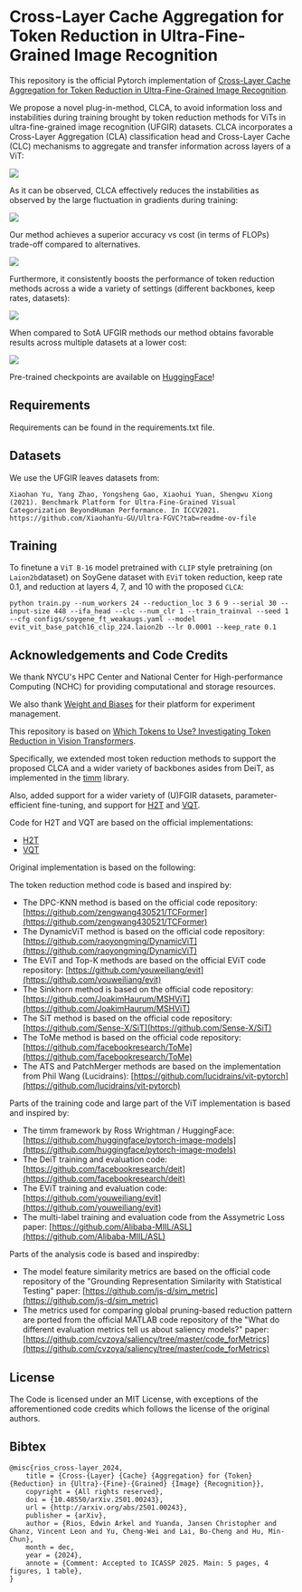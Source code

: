# Cross-Layer Cache Aggregation for Token Reduction in Ultra-Fine-Grained Image Recognition

This repository is the official Pytorch implementation of
 [Cross-Layer Cache Aggregation for Token Reduction in Ultra-Fine-Grained Image Recognition](https://arxiv.org/abs/2501.00243). 


We propose a novel plug-in-method, CLCA, to avoid information loss and instabilities
during training brought by token reduction methods for ViTs in
ultra-fine-grained image recognition (UFGIR) datasets. CLCA incorporates a 
Cross-Layer Aggregation (CLA) classification head and Cross-Layer Cache (CLC)
mechanisms to aggregate and transfer information across layers of a ViT:

![](./assets/overview_clca.png)

As it can be observed, CLCA effectively reduces the instabilities
as observed by the large fluctuation in gradients during training:

![](./assets/deit3in1k_max_grad_all_ablations.png)

Our method achieves a superior accuracy vs cost (in terms of FLOPs)
trade-off compared to alternatives.

![](./assets/acc_vs_flops_soygene_deit3in1k_kr_minimal_leg_title.png)

Furthermore, it consistently boosts the performance of token reduction methods
across a wide a variety of settings (different backbones, keep rates, datasets):

![](./assets/box_acc_vs_tr_method_soy_title.png)

When compared to SotA UFGIR methods our method obtains favorable results across multiple
datasets at a lower cost:

![](./assets/table_sota_clca.png)

Pre-trained checkpoints are available on 
[HuggingFace](https://huggingface.co/NYCU-PCSxNTHU-MIS/CLCACrossLayerCacheAggregationTokenReductionUFGIR)!



## Requirements

Requirements can be found in the requirements.txt file. 

## Datasets

We use the UFGIR leaves datasets from:
```
Xiaohan Yu, Yang Zhao, Yongsheng Gao, Xiaohui Yuan, Shengwu Xiong (2021). Benchmark Platform for Ultra-Fine-Grained Visual Categorization BeyondHuman Performance. In ICCV2021.
https://github.com/XiaohanYu-GU/Ultra-FGVC?tab=readme-ov-file
```

## Training

To finetune a `ViT B-16` model pretrained with `CLIP` style pretraining (on `Laion2b`dataset) on SoyGene dataset with `EViT` token reduction, keep rate 0.1, and reduction at layers 4, 7, and 10 with the proposed `CLCA`:


```
python train.py --num_workers 24 --reduction_loc 3 6 9 --serial 30 --input-size 448 --ifa_head --clc --num_clr 1 --train_trainval --seed 1 --cfg configs/soygene_ft_weakaugs.yaml --model evit_vit_base_patch16_clip_224.laion2b --lr 0.0001 --keep_rate 0.1
```

## Acknowledgements and Code Credits

We thank NYCU's HPC Center and National Center for High-performance Computing (NCHC) for providing computational and storage resources. 

We also thank [Weight and Biases](https://wandb.ai/) for their platform for experiment management.

This repository is based on [Which Tokens to Use? Investigating Token Reduction in Vision Transformers](https://github.com/JoakimHaurum/TokenReduction).

Specifically, we extended most token reduction methods to support the proposed CLCA and a wider variety of
backbones asides from DeiT, as implemented in the [timm](https://github.com/huggingface/pytorch-image-models) library.

Also, added support for a wider variety of (U)FGIR datasets, parameter-efficient fine-tuning,
and support for [H2T](https://arxiv.org/abs/2201.03529) and [VQT](https://arxiv.org/abs/2212.03220).

Code for H2T and VQT are based on the official implementations:
- [H2T](https://github.com/google-research/head2toe)
- [VQT](https://github.com/andytu28/VQT)

Original implementation is based on the following:

The token reduction method code is based and inspired by:
- The DPC-KNN method is based on the official code repository: [https://github.com/zengwang430521/TCFormer](https://github.com/zengwang430521/TCFormer)
- The DynamicViT method is based on the official code repository: [https://github.com/raoyongming/DynamicViT](https://github.com/raoyongming/DynamicViT)
- The EViT and Top-K methods are based on the official EViT code repository: [https://github.com/youweiliang/evit](https://github.com/youweiliang/evit)
- The Sinkhorn method is based on the official code repository: [https://github.com/JoakimHaurum/MSHViT](https://github.com/JoakimHaurum/MSHViT)
- The SiT method is based on the official code repository: [https://github.com/Sense-X/SiT](https://github.com/Sense-X/SiT)
- The ToMe method is based on the official code repository: [https://github.com/facebookresearch/ToMe](https://github.com/facebookresearch/ToMe)
- The ATS and PatchMerger methods are based on the implementation from Phil Wang (Lucidrains): [https://github.com/lucidrains/vit-pytorch](https://github.com/lucidrains/vit-pytorch)

Parts of the training code and large part of the ViT implementation is based and inspired by:
- The timm framework by Ross Wrightman / HuggingFace: [https://github.com/huggingface/pytorch-image-models](https://github.com/huggingface/pytorch-image-models)
- The DeiT training and evaluation code: [https://github.com/facebookresearch/deit](https://github.com/facebookresearch/deit)
- The EViT training and evaluation code: [https://github.com/youweiliang/evit](https://github.com/youweiliang/evit)
- The multi-label training and evaluation code from the Assymetric Loss paper: [https://github.com/Alibaba-MIIL/ASL](https://github.com/Alibaba-MIIL/ASL)

Parts of the analysis code is based and inspiredby:
- The model feature similarity metrics are based on the official code repository of the "Grounding Representation Similarity with Statistical Testing" paper: [https://github.com/js-d/sim_metric](https://github.com/js-d/sim_metric)
- The metrics used for comparing global pruning-based reduction pattern are ported from the official MATLAB code repository of the "What do different evaluation metrics tell us about saliency models?" paper: [https://github.com/cvzoya/saliency/tree/master/code_forMetrics](https://github.com/cvzoya/saliency/tree/master/code_forMetrics)

## License

The Code is licensed under an MIT License, with exceptions of the afforementioned code credits which follows the license of the original authors.

## Bibtex
```
@misc{rios_cross-layer_2024,
	title = {Cross-{Layer} {Cache} {Aggregation} for {Token} {Reduction} in {Ultra}-{Fine}-{Grained} {Image} {Recognition}},
	copyright = {All rights reserved},
	doi = {10.48550/arXiv.2501.00243},
	url = {http://arxiv.org/abs/2501.00243},
	publisher = {arXiv},
	author = {Rios, Edwin Arkel and Yuanda, Jansen Christopher and Ghanz, Vincent Leon and Yu, Cheng-Wei and Lai, Bo-Cheng and Hu, Min-Chun},
	month = dec,
	year = {2024},
	annote = {Comment: Accepted to ICASSP 2025. Main: 5 pages, 4 figures, 1 table},
}
```

